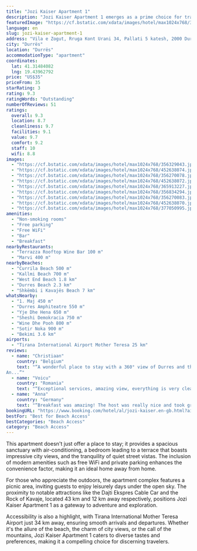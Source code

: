 ```yaml
---
title: "Jozi Kaiser Apartment 1"
description: "Jozi Kaiser Apartment 1 emerges as a prime choice for travelers seeking a blend of comfort and convenience in Durrës."
featuredImage: "https://cf.bstatic.com/xdata/images/hotel/max1024x768/356329043.jpg?k=22f805d656e7875021d1f3b55aed1c4246b0950d484d5355716f3e7b298fc6fc&o=&hp=1"
language: en
slug: jozi-kaiser-apartment-1
address: "Vila e Zogut, Rruga Kont Urani 34, Pallati 5 katesh, 2000 Durrës, Albania"
city: "Durrës"
location: "Durrës"
accommodationType: "apartment"
coordinates:
  lat: 41.31484082
  lng: 19.43962792
price: "US$35"
priceFrom: 35
starRating: 3
rating: 9.3
ratingWords: "Outstanding"
numberOfReviews: 51
ratings:
  overall: 9.3
  location: 8.7
  cleanliness: 9.7
  facilities: 9.1
  value: 9.7
  comfort: 9.2
  staff: 10
  wifi: 8.8
images:
  - "https://cf.bstatic.com/xdata/images/hotel/max1024x768/356329043.jpg?k=22f805d656e7875021d1f3b55aed1c4246b0950d484d5355716f3e7b298fc6fc&o=&hp=1"
  - "https://cf.bstatic.com/xdata/images/hotel/max1024x768/452638074.jpg?k=f1e3813f3d425de8df9c08b9ccf406957d5f38e0c6c607f7ca8b4b5dc3c900e4&o=&hp=1"
  - "https://cf.bstatic.com/xdata/images/hotel/max1024x768/356270078.jpg?k=dcf156ba2adce91f80f33010a3723e9104a84ec62859d6d416cc4aa34f58d0e2&o=&hp=1"
  - "https://cf.bstatic.com/xdata/images/hotel/max1024x768/452638072.jpg?k=a5e64a875df4ad6b4993e1167f23c277017f61b32927332e4f09b9c0da9b6940&o=&hp=1"
  - "https://cf.bstatic.com/xdata/images/hotel/max1024x768/365913227.jpg?k=15efbdad21493895dcf8680e06435bfab04bf375484b3348ae263f538c54f3dc&o=&hp=1"
  - "https://cf.bstatic.com/xdata/images/hotel/max1024x768/356834294.jpg?k=5f786b71390b32a38b691d76ba893be8dc0e2395fac2bda411aae78934b99838&o=&hp=1"
  - "https://cf.bstatic.com/xdata/images/hotel/max1024x768/356270083.jpg?k=b04123156deb4a96aef747b18b812eada7138d7b84a0dc89429eaf402eddbc96&o=&hp=1"
  - "https://cf.bstatic.com/xdata/images/hotel/max1024x768/452638070.jpg?k=16c3032344741396adc8d0d74c1843368db12f0ace715963fff789ca7aa374ab&o=&hp=1"
  - "https://cf.bstatic.com/xdata/images/hotel/max1024x768/377050995.jpg?k=643681ca6ac7e8fabc425906b48c1241589eeb38280cd370f4ed06d1b5d31ece&o=&hp=1"
amenities:
  - "Non-smoking rooms"
  - "Free parking"
  - "Free WiFi"
  - "Bar"
  - "Breakfast"
nearbyRestaurants:
  - "Terrazza Rooftop Wine Bar 100 m"
  - "Marvi 400 m"
nearbyBeaches:
  - "Currila Beach 500 m"
  - "Kallmi Beach 700 m"
  - "West End Beach 1.8 km"
  - "Durres Beach 2.3 km"
  - "Shkëmbi i Kavajës Beach 7 km"
whatsNearby:
  - "1. Maj 450 m"
  - "Durres Amphiteatre 550 m"
  - "Yje Dhe Hena 650 m"
  - "Sheshi Demokracia 750 m"
  - "Wine Dhe Pooh 800 m"
  - "Sotir Noka 900 m"
  - "Bekimi 3.6 km"
airports:
  - "Tirana International Airport Mother Teresa 25 km"
reviews:
  - name: "Christiaan"
    country: "Belgium"
    text: "“A wonderful place to stay with a 360° view of Durres and the coastline. But it comes with a price: a steep uphill climb, as the room is situated next to the royal villa on a 100m hill. (Make sure you have your own transport, or hail a taxi!!!)
An...”"
  - name: "Voicu"
    country: "Romania"
    text: "“Exceptional services, amazing view, everything is very clean, safe private parking, the distance to the beaches and promenade is 13 minutes on foot, by car 2 minutes, you can spend the exceptional time in the city of Durres”"
  - name: "Anna"
    country: "Germany"
    text: "“Breakfast was amazing! The host was really nice and took great care of us. We will definitely come back when visiting Durres again. The view from the rooms and the terrace was also great, and everything was super clean and the beds were...”"
bookingURL: "https://www.booking.com/hotel/al/jozi-kaiser.en-gb.html?aid=8035640"
bestFor: "Best for Beach Access"
bestCategories: "Beach Access"
category: "Beach Access"
---
```


This apartment doesn't just offer a place to stay; it provides a spacious sanctuary with air-conditioning, a bedroom leading to a terrace that boasts impressive city views, and the tranquility of quiet street vistas. The inclusion of modern amenities such as free WiFi and private parking enhances the convenience factor, making it an ideal home away from home.

For those who appreciate the outdoors, the apartment complex features a picnic area, inviting guests to enjoy leisurely days under the open sky. The proximity to notable attractions like the Dajti Ekspres Cable Car and the Rock of Kavaje, located 43 km and 12 km away respectively, positions Jozi Kaiser Apartment 1 as a gateway to adventure and exploration.

Accessibility is also a highlight, with Tirana International Mother Teresa Airport just 34 km away, ensuring smooth arrivals and departures. Whether it's the allure of the beach, the charm of city views, or the call of the mountains, Jozi Kaiser Apartment 1 caters to diverse tastes and preferences, making it a compelling choice for discerning travelers.